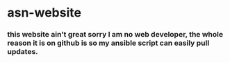 # asn-website

### this website ain't great sorry I am no web developer, the whole reason it is on github is so my ansible script can easily pull updates.
